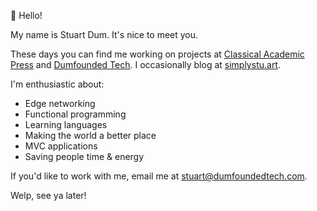 :wave: Hello!

My name is Stuart Dum. It's nice to meet you.

These days you can find me working on projects at [Classical Academic Press](https://classicalacademicpress.com) and [Dumfounded Tech](https://dumfoundedtech.com). I occasionally blog at [simplystu.art](https://simplystu.art).

I'm enthusiastic about:
- Edge networking
- Functional programming
- Learning languages
- Making the world a better place
- MVC applications
- Saving people time & energy

If you'd like to work with me, email me at [stuart@dumfoundedtech.com](mailto:stuart@dumfoundedtech.com?Subject=Greetings%20from%20GitHub).

Welp, see ya later!
